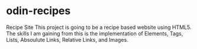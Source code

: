 # odin-recipes
Recipe Site 
This project is going to be a recipe based website using HTML5.
The skills I am gaining from this is the implementation of Elements, Tags, Lists, Absoulute Links, Relative Links, and Images. 